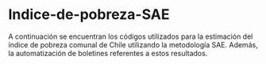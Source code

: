 # Indice-de-pobreza-SAE
A continuación se encuentran los códigos utilizados para la estimación del índice de pobreza comunal de Chile utilizando la metodología SAE. Además, la automatización de boletines referentes a estos resultados.
